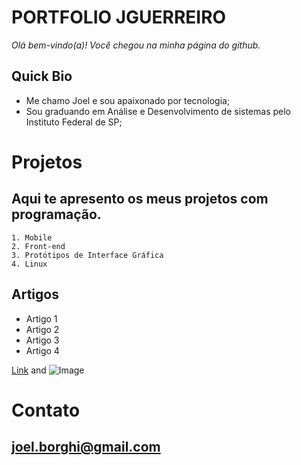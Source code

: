 # PORTFOLIO JGUERREIRO

_Olá bem-vindo(a)! Você chegou na minha página do github._ 

## Quick Bio

 - Me chamo Joel e sou apaixonado por tecnologia;
 - Sou graduando em Análise e Desenvolvimento de sistemas pelo Instituto Federal de SP;
 
# Projetos

## Aqui te apresento os meus projetos com programação.

```
1. Mobile
2. Front-end
3. Protótipos de Interface Gráfica
4. Linux
```

## Artigos

- Artigo 1
- Artigo 2
- Artigo 3
- Artigo 4

[Link](url) and ![Image](archlinux.jpg)

# Contato
## joel.borghi@gmail.com
